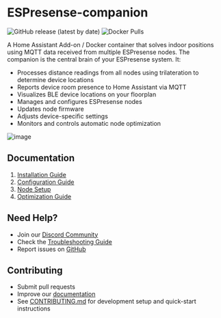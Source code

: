 # ESPresense-companion
![GitHub release (latest by date)](https://img.shields.io/github/v/release/ESPresense/ESPresense-companion)
![Docker Pulls](https://badgen.net/docker/pulls/espresense/espresense-companion)

A Home Assistant Add-on / Docker container that solves indoor positions using MQTT data received from multiple ESPresense nodes. The companion is the central brain of your ESPresense system. It:
- Processes distance readings from all nodes using trilateration to determine device locations
- Reports device room presence to Home Assistant via MQTT
- Visualizes BLE device locations on your floorplan
- Manages and configures ESPresense nodes
- Updates node firmware
- Adjusts device-specific settings
- Monitors and controls automatic node optimization


![image](https://user-images.githubusercontent.com/1491145/208942192-d8716e50-c822-48a7-a6d3-46b53ab9373e.png)


## Documentation
1. [Installation Guide](https://espresense.com/companion/installation)
2. [Configuration Guide](https://espresense.com/companion/configuration)
3. [Node Setup](https://espresense.com/companion/configuration#node-placement)
4. [Optimization Guide](https://espresense.com/companion/optimization)

## Need Help?
- Join our [Discord Community](https://discord.gg/jbqmn7V6n6)
- Check the [Troubleshooting Guide](https://espresense.com/companion/troubleshooting)
- Report issues on [GitHub](https://github.com/ESPresense/ESPresense-companion/issues)

## Contributing
- Submit pull requests
- Improve our [documentation](https://espresense.com)
- See [CONTRIBUTING.md](CONTRIBUTING.md) for development setup and quick-start instructions
